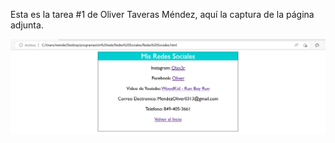 Esta es la tarea #1 de Oliver Taveras Méndez, aquí la captura de la página adjunta.

![Imagen de mi pagina web](redes.png)